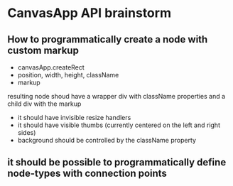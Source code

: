 # CanvasApp API brainstorm

## How to programmatically create a node with custom markup

- canvasApp.createRect
- position, width, height, className
- markup

resulting node shoud have a wrapper div with className properties and a child div with the markup

- it should have invisible resize handlers
- it should have visible thumbs (currently centered on the left and right sides)
- background should be controlled by the className property

## it should be possible to programmatically define node-types with connection points